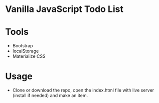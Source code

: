 # Vanilla JavaScript Todo List

# Tools
- Bootstrap
- localStorage
- Materialize CSS

# Usage
- Clone or download the repo, open the index.html file with live server (install if needed) and make an item.